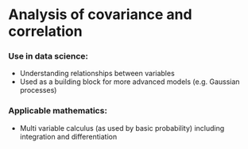 # Analysis of covariance and correlation

### Use in data science:

* Understanding relationships between variables
* Used as a building block for more advanced models (e.g. Gaussian processes)

### Applicable mathematics:

* Multi variable calculus (as used by basic probability) including integration and differentiation